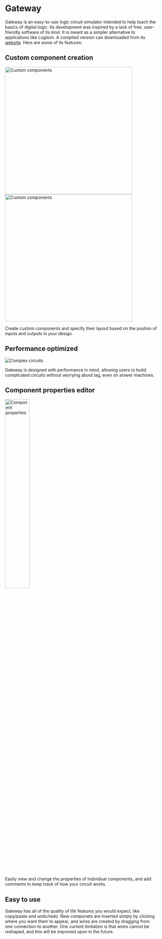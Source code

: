 # Gateway

Gateway is an easy-to-use logic circuit simulator intended to help teach the basics of digital logic.  Its development was inspired by a lack of free, user-friendly software of its kind.  It is meant as a simpler alternative to applications like Logisim. A compiled version can downloaded from its [website](https://gatewaysim.com). Here are some of its features:

## Custom component creation

<img align="left" src="https://i.imgur.com/TlrvCog.png" alt="Custom components" height="420px"/>
<img src="https://i.imgur.com/ZbXqJzN.png" alt="Custom components" height="420px"/>

Create custom components and specify their layout based on the postion of inputs and outputs in your design.

## Performance optimized

![Complex circuits](https://i.imgur.com/YrClBgx.png)

Gateway is designed with performance in mind, allowing users to build complicated circuits without worrying about lag, even on slower machines.

## Component properties editor

<img src="https://i.imgur.com/TbUQyQA.png" alt="Component properties" width="40%"/>

Easily view and change the properties of individual components, and add comments to keep track of how your circuit works.  
  
## Easy to use

Gateway has all of the quality of life features you would expect, like copy/paste and undo/redo. New componets are inserted simply by clicking where you want them to appear, and wires are created by dragging from one connection to another.  One current limitation is that wires cannot be reshaped, and this will be improved upon in the future.
